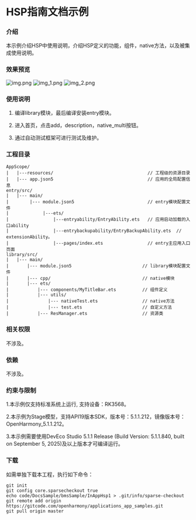 # HSP指南文档示例

### 介绍

本示例介绍HSP中使用说明，介绍HSP定义的功能，组件，native方法，以及被集成使用说明。

### 效果预览
![img.png](screenshots/img.png)
![img_1.png](screenshots/img_1.png)
![img_2.png](screenshots/img_2.png)
### 使用说明

1. 编译library模块，最后编译安装entry模块。

1. 进入首页，点击add，description，native_multi按钮。

1. 通过自动测试框架可进行测试及维护。

### 工程目录
```
AppScope/
|   |---resources/                                    // 工程级的资源目录
|   |--- app.json5                                    // 应用的全局配置信息
entry/src/
|   |--- main/
|        |--- module.json5                            // entry模块配置文件
|             |---ets/
|                 |---entryability/EntryAbility.ets   // 应用启动加载的入口ability
|                 |---entrybackupability/EntryBackupAbility.ets  // extensionAbility。
|                 |---pages/index.ets                 // entry主应用入口页面
library/src/
|   |--- main/
|       |--- module.json5                           // library模块配置文件
|       |--- cpp/                                   // native模块
|       |--- ets/
|           |--- components/MyTitleBar.ets          // 组件定义
|           |--- utils/
|               |--- nativeTest.ets                 // native方法
|               |--- test.ets                       // 自定义方法
|           |--- ResManager.ets                     // 资源类
```

### 相关权限

不涉及。

### 依赖

不涉及。

### 约束与限制

1.本示例仅支持标准系统上运行, 支持设备：RK3568。

2.本示例为Stage模型，支持API19版本SDK，版本号：5.1.1.212，镜像版本号：OpenHarmony_5.1.1.212。

3.本示例需要使用DevEco Studio 5.1.1 Release (Build Version: 5.1.1.840, built on September 5, 2025)及以上版本才可编译运行。

### 下载

如需单独下载本工程，执行如下命令：

````
git init
git config core.sparsecheckout true
echo code/DocsSample/bmsSample/InAppHsp1 > .git/info/sparse-checkout
git remote add origin https://gitcode.com/openharmony/applications_app_samples.git
git pull origin master
````
